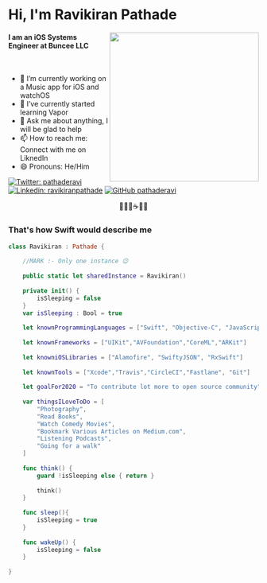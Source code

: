 # Hi, I'm Ravikiran Pathade
<div>

</div>

<img align='right' src="https://media.giphy.com/media/cNfIqjpCY1zqfaLmd8/giphy.gif" width="300">

#### I am an iOS Systems Engineer at Buncee LLC
<br/>

- 🔭 I’m currently working on a Music app for iOS and watchOS
- 🌱 I’ve currently started learning Vapor
- 💬 Ask me about anything, I will be glad to help
- 📫 How to reach me: Connect with me on LiknedIn
- 😄 Pronouns: He/Him



[![Twitter: pathaderavi](https://img.shields.io/twitter/follow/pathaderavi?style=social)](https://twitter.com/pathaderavi)
[![Linkedin: ravikiranpathade](https://img.shields.io/badge/-ravikiranpathade-blue?style=flat-square&logo=Linkedin&logoColor=white&link=https://www.linkedin.com/in/ravikiranpathade/)](https://www.linkedin.com/in/ravikiranpathade/)
[![GitHub pathaderavi](https://img.shields.io/github/followers/pathaderavi?label=follow&style=social)](https://github.com/pathaderavi)


<div align='center'>🧑🏽‍💻☕🍲🛌</div>




### That's how Swift would describe me 

```swift
class Ravikiran : Pathade {
    
    //MARK :- Only one instance 😉
    
    public static let sharedInstance = Ravikiran()
    
    private init() {
        isSleeping = false
    }
    var isSleeping : Bool = true
    
    let knownProgrammingLanguages = ["Swift", "Objective-C", "JavaScript", "Python", "Java"]
    
    let knownFrameworks = ["UIKit","AVFoundation","CoreML","ARKit"]
    
    let knowniOSLibraries = ["Alamofire", "SwiftyJSON", "RxSwift"]
    
    let knownTools = ["Xcode","Travis","CircleCI","Fastlane", "Git"]
    
    let goalFor2020 = "To contribute lot more to open source community"
    
    var thingsILoveToDo = [
        "Photography",
        "Read Books",
        "Watch Comedy Movies",
        "Bookmark Various Articles on Medium.com",
        "Listening Podcasts",
        "Going for a walk"
    ]
    
    func think() {
        guard !isSleeping else { return }
        
        think()
    }
    
    func sleep(){
        isSleeping = true
    }
    
    func wakeUp() {
        isSleeping = false
    }
    
}
```


<!--


Here are some ideas to get you started:

- 🔭 I’m currently working on ...
- 🌱 I’m currently learning ...
- 👯 I’m looking to collaborate on ...
- 🤔 I’m looking for help with ...
- 💬 Ask me about ...
- 📫 How to reach me: ...
- 😄 Pronouns: ...
- ⚡ Fun fact: ...

-->